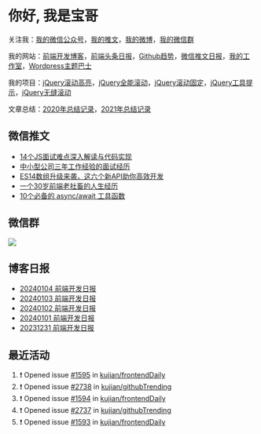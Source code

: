 
# 你好, 我是宝哥

关注我：[我的微信公众号](https://open.weixin.qq.com/qr/code?username=caibaojian_com)，[我的推文](https://weixin.qdkfweb.cn/)，[我的微博](https://weibo.com/kujian)，[我的微信群](https://qdkfweb.cn/go/weixinqun)

我的网站：[前端开发博客](https://qdkfweb.cn/)，[前端头条日报](https://toutiao.qdkfweb.cn/)，[Github趋势](https://github.qdkfweb.cn/)，[微信推文日报](https://weixin.qdkfweb.cn/)，[我的工作室](https://diy.qdkfweb.cn/)，[Wordpress主题巴士](https://wp.qdkfweb.cn/)

我的项目：[jQuery滚动高亮](https://github.com/kujian/scrollHighlight)，[jQuery全能滚动](https://github.com/kujian/power-slider)，[jQuery滚动固定](https://github.com/kujian/scrollfix)，[jQuery工具提示](https://github.com/kujian/tooltip)，[jQuery无缝滚动](http://github.com/kujian/scrollForever)

文章总结：[2020年总结记录](https://mp.weixin.qq.com/s/u0YW8BFWYLquVauhHrkSMQ)，[2021年总结记录](https://mp.weixin.qq.com/s/zMnxIpxMdDrIyuLxHRnSPw)


## 微信推文

<!-- BLOG-POST-LIST:START -->
- [14个JS面试难点深入解读与代码实现](https://weixin.qdkfweb.cn/39046.html)
- [中小型公司三年工作经验的面试经历](https://weixin.qdkfweb.cn/39043.html)
- [ES14数组升级来袭，这六个新API助你高效开发](https://weixin.qdkfweb.cn/38904.html)
- [一个30岁前端老社畜的人生经历](https://weixin.qdkfweb.cn/38903.html)
- [10个必备的 async/await 工具函数](https://weixin.qdkfweb.cn/38902.html)
<!-- BLOG-POST-LIST:END -->

## 微信群

![](https://qdkfweb.cn/d/uploads/2023/12/wechat.png?d=2024010302)

## 博客日报

<!-- DAILY:START -->
- [20240104 前端开发日报](https://qdkfweb.cn/fe-daily-20240104.html)
- [20240103 前端开发日报](https://qdkfweb.cn/fe-daily-20240103.html)
- [20240102 前端开发日报](https://qdkfweb.cn/fe-daily-20240102.html)
- [20240101 前端开发日报](https://qdkfweb.cn/fe-daily-20240101.html)
- [20231231 前端开发日报](https://qdkfweb.cn/fe-daily-20231231.html)
<!-- DAILY:END -->


## 最近活动

<!--START_SECTION:activity-->
1. ❗ Opened issue [#1595](https://github.com/kujian/frontendDaily/issues/1595) in [kujian/frontendDaily](https://github.com/kujian/frontendDaily)
2. ❗ Opened issue [#2738](https://github.com/kujian/githubTrending/issues/2738) in [kujian/githubTrending](https://github.com/kujian/githubTrending)
3. ❗ Opened issue [#1594](https://github.com/kujian/frontendDaily/issues/1594) in [kujian/frontendDaily](https://github.com/kujian/frontendDaily)
4. ❗ Opened issue [#2737](https://github.com/kujian/githubTrending/issues/2737) in [kujian/githubTrending](https://github.com/kujian/githubTrending)
5. ❗ Opened issue [#1593](https://github.com/kujian/frontendDaily/issues/1593) in [kujian/frontendDaily](https://github.com/kujian/frontendDaily)
<!--END_SECTION:activity-->
